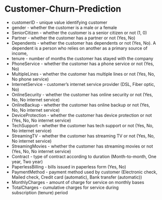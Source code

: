 # Customer-Churn-Prediction
- customerID - unique value identifying customer
- gender - whether the customer is a male or a female
- SeniorCitizen - whether the customer is a senior citizen or not (1, 0)
- Partner - whether the customer has a partner or not (Yes, No)
- Dependents - whether the customer has dependents or not (Yes, No). A dependent is a person who relies on another as a primary source of income,
- tenure - number of months the customer has stayed with the company
- PhoneService - whether the customer has a phone service or not (Yes, No)
- MultipleLines - whether the customer has multiple lines or not (Yes, No, No phone service)
- InternetService - customer’s internet service provider (DSL, Fiber optic, No)
- OnlineSecurity - whether the customer has online security or not (Yes, No, No internet service)
- OnlineBackup - whether the customer has online backup or not (Yes, No, No internet service)
- DeviceProtection - whether the customer has device protection or not (Yes, No, No internet service)
- TechSupport - whether the customer has tech support or not (Yes, No, No internet service)
- StreamingTV - whether the customer has streaming TV or not (Yes, No, No internet service)
- StreamingMovies - whether the customer has streaming movies or not (Yes, No, No internet service)
- Contract - type of contract according to duration (Month-to-month, One year, Two year)
- PaperlessBilling - bills issued in paperless form (Yes, No)
- PaymentMethod - payment method used by customer (Electronic check, Mailed check, Credit card (automatic), Bank transfer (automatic))
- MonthlyCharges - amount of charge for service on monthly bases
- TotalCharges - cumulative charges for service during subscription (tenure) period
